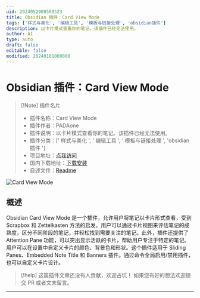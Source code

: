```yaml
---
uid: 2024052908500523
title: Obsidian 插件：Card View Mode
tags: ['样式与美化', '编辑工具', '模板与链接处理', 'obsidian插件']
description: 以卡片模式查看你的笔记。该插件已经无法使用。
author: AI
type: auto
draft: false
editable: false
modified: 20240101000000
---
```


# Obsidian 插件：Card View Mode

> [!Note] 插件名片
> - 插件名称：Card View Mode
> - 插件作者：PADAone
> - 插件说明：以卡片模式查看你的笔记。该插件已经无法使用。
> - 插件分类：[' 样式与美化 ', ' 编辑工具 ', ' 模板与链接处理 ', 'obsidian 插件 ']
> - 项目地址：[点我访问](https://github.com/yo-goto/obsidian-card-view-mode)
> - 国内下载地址：[下载安装](https://pkmer.cn/products/plugin/pluginMarket/?obsidian-card-view-mode)
> - 自述文件：[Readme](https://ghproxy.net/https://raw.githubusercontent.com/yo-goto/obsidian-card-view-mode/master/README.md)

![Card View Mode](https://cdn.pkmer.cn/covers/obsidian-card-view-mode.png!pkmer)

## 概述

Obsidian Card View Mode 是一个插件，允许用户将笔记以卡片形式查看，受到 Scrapbox 和 Zettelkasten 方法的启发。用户可以通过卡片视图来评估笔记的成熟度，区分不同阶段的笔记，并轻松找到需要关注的笔记。此外，插件还提供了 Attention Pane 功能，可以突出显示活跃的卡片，帮助用户专注于特定的笔记。用户可以在设置中自定义卡片的颜色、背景色和形状。这个插件适用于 Sliding Panes、Embedded Note Title 和 Banners 插件。通过命令全局启用/禁用插件，也可以自定义卡片设计。

> [!help]
> 这篇插件文章还没有人贡献，欢迎占坑！
> 如果您有好的想法欢迎提交 PR 或者文末留言。

---



